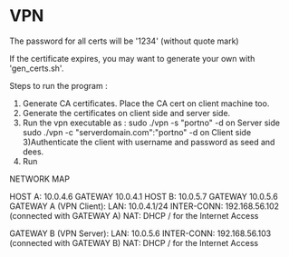 # VPN

The password for all certs will be '1234' (without quote mark)


If the certificate expires, you may want to generate your own with 'gen_certs.sh'.

Steps to run the program :
1) Generate CA certificates. Place the CA cert on client machine too.
2) Generate the certificates on client side and server side.
2) Run the vpn executable as :
sudo ./vpn -s "portno" -d on Server side
sudo ./vpn -c "serverdomain.com":"portno" -d on Client side
3)Authenticate the client with username and password as seed and dees.
4) Run 

 NETWORK MAP

HOST A: 10.0.4.6 GATEWAY 10.0.4.1
HOST B: 10.0.5.7 GATEWAY 10.0.5.6
GATEWAY A (VPN Client):
  LAN: 10.0.4.1/24
  INTER-CONN: 192.168.56.102  (connected with GATEWAY A)
  NAT: DHCP / for the Internet Access

GATEWAY B (VPN Server):
  LAN: 10.0.5.6
  INTER-CONN: 192.168.56.103  (connected with GATEWAY B)
  NAT: DHCP / for the Internet Access
